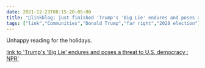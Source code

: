 ```yaml
---
date: 2021-12-23T08:15:20-05:00
title: "🔗linkblog: just finished 'Trump's 'Big Lie' endures and poses a threat to U.S. democracy : NPR'"
tags: ["link","Communities","Donald Trump","far right","2020 election"]
---
```

Unhappy reading for the holidays.
 
[link to 'Trump's 'Big Lie' endures and poses a threat to U.S. democracy : NPR'](https://www.npr.org/2021/12/23/1065277246/trump-big-lie-jan-6-election)
